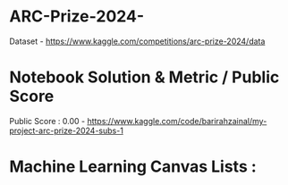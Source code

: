 # ARC-Prize-2024-

Dataset - https://www.kaggle.com/competitions/arc-prize-2024/data


# Notebook Solution & Metric / Public Score

Public Score : 0.00 - https://www.kaggle.com/code/barirahzainal/my-project-arc-prize-2024-subs-1


# Machine Learning Canvas Lists : 
